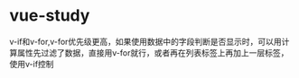 # vue-study
v-if和v-for,v-for优先级更高，如果使用数据中的字段判断是否显示时，可以用计算属性先过滤了数据，直接用v-for就行，或者再在列表标签上再加上一层标签，使用v-if控制
